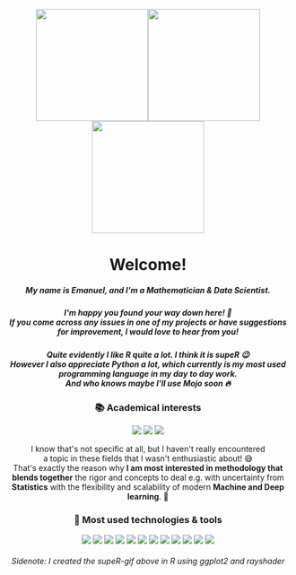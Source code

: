 <p align='center'>
  <img src="supeR.gif" width="200" height="200"/><img src="supeR.gif" width="200" height="200"/><img src="supeR.gif" width="200" height="200"/>
</p>

<h1 align='center'> Welcome!</h1>
<!--<h1 align='center'> :wave: Welcome! :wave:</h1>-->
<h5 align='center'> My name is Emanuel, and I'm a Mathematician & Data Scientist. </h5>

<h5 align='center'> I'm happy you found your way down here! 🥳<br> If you come across any issues in one of my projects or have suggestions for improvement, I would love to hear from you!</h5>
<h5 align='center'> Quite evidently I like R quite a lot. I think it is <b>supeR</b> 😉 <br> However I also appreciate Python a lot, which currently is my most used programming language in my day to day work. <br>And who knows maybe I'll use Mojo soon 🔥  </h5>


<h3 align='center'> 📚 Academical interests </h3>

<p align='center'>
  <img src= "https://img.shields.io/badge/Statistics-informational?style=flat&color=114797"/>
  <img src= "https://img.shields.io/badge/Machine Learning-informational?style=flat&color=114797"/>
  <img src= "https://img.shields.io/badge/Data Science-informational?style=flat&color=114797"/>
</p>
<p align='center'>
  I know that's not specific at all, but I haven't really encountered<br> a topic in these fields that I wasn't enthusiastic about! 😅 
  <br>That's exactly the reason why <b>I am most interested in methodology that blends together</b> the rigor and concepts to deal e.g. with uncertainty from <b>Statistics</b> with the flexibility and scalability of modern <b>Machine and Deep learning</b>. 🤩
</p>

<h3 align='center'> 🔧 Most used technologies & tools </h3>

<p align='center'>
  <img src= "https://img.shields.io/badge/R-informational?style=flat&logo=Rstudio&logoColor=white&color=114797"/>
  <img src= "https://img.shields.io/badge/RStudio-informational?style=flat&logo=Rstudio&logoColor=white&color=114797"/>
  <img src= "https://img.shields.io/badge/Python-informational?style=flat&logo=python&logoColor=white&color=114797"/>
  <img src= "https://img.shields.io/badge/VS Code-informational?style=flat&logo=VisualStudioCode&logoColor=white&color=114797"/>
  <img src= "https://img.shields.io/badge/SQL-informational?style=flat&logo=PostgreSQL&logoColor=white&color=114797"/>
  <img src= "https://img.shields.io/badge/AWS-informational?style=flat&logo=amazon-web-services&logoColor=white&color=114797"/>
  <img src= "https://img.shields.io/badge/FastAPI-informational?style=flat&logo=FastAPI&logoColor=white&color=114797"/>
  <img src= "https://img.shields.io/badge/Metaflow-informational?style=flat&logo=metaflow&logoColor=white&color=114797"/>
  <!--<img src= "https://img.shields.io/badge/MLflow-informational?style=flat&logo=mlflow&logoColor=white&color=114797"/>-->
  <img src= "https://img.shields.io/badge/Docker-informational?style=flat&logo=Docker&logoColor=white&color=114797"/>
  <img src= "https://img.shields.io/badge/LaTex-informational?style=flat&logo=LaTex&logoColor=white&color=114797"/>
  <img src= "https://img.shields.io/badge/MS Office-informational?style=flat&logo=microsoft&logoColor=white&color=114797"/>
  <img src= "https://img.shields.io/badge/Git-informational?style=flat&logo=git&logoColor=white&color=114797"/>
  <!--<img src= "https://img.shields.io/badge/Bash-informational?style=flat&logo=gnu-bash&logoColor=white&color=114797"/>-->
  <!-- very basic knowledge C++, Matlab, Java-->
  <!--<img src= "https://img.shields.io/badge/C++-informational?style=flat&logo=c%2B%2B&logoColor=white&color=114797"/>-->
</p>

<!--
<img align="center" src="https://github-readme-stats.vercel.app/api/top-langs/?username=EmanuelSommer&hide=html&layout=compact&theme=synthwave" />
<img align="center" src="https://github-readme-stats.vercel.app/api/?username=EmanuelSommer&theme=synthwave" />
![](supeR.gif)
-->

<h6 align='center'>
  Sidenote: I created the supeR-gif above in R using ggplot2 and rayshader
</h6>

